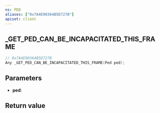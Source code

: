 ```yaml
---
ns: PED
aliases: ["0x7A4E00364B5D727B"]
apiset: client
---
```

## _GET_PED_CAN_BE_INCAPACITATED_THIS_FRAME

```c
// 0x7A4E00364B5D727B
Any _GET_PED_CAN_BE_INCAPACITATED_THIS_FRAME(Ped ped);
```


## Parameters
* **ped**:

## Return value